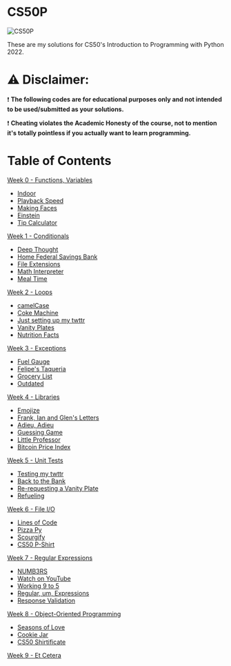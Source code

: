 # CS50P
![CS50P](https://github.com/user-attachments/assets/6cb96c88-1448-45ec-ac2e-0113a2234e95)


These are my solutions for CS50's Introduction to Programming with Python 2022.

# ⚠️ Disclaimer:
❗ **The following codes are for educational purposes only and not intended to be used/submitted as your solutions.**

❗ **Cheating violates the Academic Honesty of the course, not to mention it's totally pointless if you actually want to learn programming.**

# Table of Contents
<a href="https://cs50.harvard.edu/python/2022/weeks/0/">Week 0 - Functions, Variables</a>

* <a href="https://cs50.harvard.edu/python/2022/psets/0/indoor/">Indoor</a>
* <a href="https://cs50.harvard.edu/python/2022/psets/0/playback/">Playback Speed</a>
* <a href="https://cs50.harvard.edu/python/2022/psets/0/faces/">Making Faces</a>
* <a href="https://cs50.harvard.edu/python/2022/psets/0/einstein/">Einstein</a>
* <a href="https://cs50.harvard.edu/python/2022/psets/0/tip/">Tip Calculator</a>

<a href="https://cs50.harvard.edu/python/2022/weeks/1/">Week 1 - Conditionals</a>

* <a href="https://cs50.harvard.edu/python/2022/psets/1/deep/">Deep Thought</a>
* <a href="https://cs50.harvard.edu/python/2022/psets/1/bank/">Home Federal Savings Bank</a>
* <a href="https://cs50.harvard.edu/python/2022/psets/1/extensions/">File Extensions</a>
* <a href="https://cs50.harvard.edu/python/2022/psets/1/interpreter/">Math Interpreter</a>
* <a href="https://cs50.harvard.edu/python/2022/psets/1/meal/">Meal Time</a>

<a href="https://cs50.harvard.edu/python/2022/weeks/2/">Week 2 - Loops</a>

* <a href="https://cs50.harvard.edu/python/2022/psets/2/camel/">camelCase</a>
* <a href="https://cs50.harvard.edu/python/2022/psets/2/coke/">Coke Machine</a>
* <a href="https://cs50.harvard.edu/python/2022/psets/2/twttr/">Just setting up my twttr</a>
* <a href="https://cs50.harvard.edu/python/2022/psets/2/plates/">Vanity Plates</a>
* <a href="https://cs50.harvard.edu/python/2022/psets/2/nutrition/">Nutrition Facts</a>

<a href="https://cs50.harvard.edu/python/2022/weeks/3/">Week 3 - Exceptions</a>

* <a href="https://cs50.harvard.edu/python/2022/psets/3/fuel/">Fuel Gauge</a>
* <a href="https://cs50.harvard.edu/python/2022/psets/3/taqueria/">Felipe's Taqueria</a>
* <a href="https://cs50.harvard.edu/python/2022/psets/3/grocery/">Grocery List</a>
* <a href="https://cs50.harvard.edu/python/2022/psets/3/outdated/">Outdated</a>

<a href="https://cs50.harvard.edu/python/2022/weeks/4/">Week 4 - Libraries</a>

* <a href="https://cs50.harvard.edu/python/2022/psets/4/emojize/">Emojize</a>
* <a href="https://cs50.harvard.edu/python/2022/psets/4/figlet/">Frank, Ian and Glen's Letters</a>
* <a href="https://cs50.harvard.edu/python/2022/psets/4/adieu/">Adieu, Adieu</a>
* <a href="https://cs50.harvard.edu/python/2022/psets/4/game/">Guessing Game</a>
* <a href="https://cs50.harvard.edu/python/2022/psets/4/professor/">Little Professor</a>
* <a href="https://cs50.harvard.edu/python/2022/psets/4/bitcoin/">Bitcoin Price Index</a>

<a href="https://cs50.harvard.edu/python/2022/weeks/5/">Week 5 - Unit Tests</a>

* <a href="https://cs50.harvard.edu/python/2022/psets/5/test_twttr/">Testing my twttr</a>
* <a href="https://cs50.harvard.edu/python/2022/psets/5/test_bank/">Back to the Bank</a>
* <a href="https://cs50.harvard.edu/python/2022/psets/5/test_plates/">Re-requesting a Vanity Plate</a>
* <a href="https://cs50.harvard.edu/python/2022/psets/5/test_fuel/">Refueling</a>

<a href="https://cs50.harvard.edu/python/2022/weeks/6/">Week 6 - File I/O</a>

* <a href="https://cs50.harvard.edu/python/2022/psets/6/lines/">Lines of Code</a>
* <a href="https://cs50.harvard.edu/python/2022/psets/6/pizza/">Pizza Py</a>
* <a href="https://cs50.harvard.edu/python/2022/psets/6/scourgify/">Scourgify</a>
* <a href="https://cs50.harvard.edu/python/2022/psets/6/shirt/">CS50 P-Shirt</a>

<a href="https://cs50.harvard.edu/python/2022/weeks/7/">Week 7 - Regular Expressions</a>

* <a href="https://cs50.harvard.edu/python/2022/psets/7/numb3rs/">NUMB3RS</a>
* <a href="https://cs50.harvard.edu/python/2022/psets/7/watch/">Watch on YouTube</a>
* <a href="https://cs50.harvard.edu/python/2022/psets/7/working/">Working 9 to 5</a>
* <a href="https://cs50.harvard.edu/python/2022/psets/7/um/">Regular, um, Expressions</a>
* <a href="https://cs50.harvard.edu/python/2022/psets/7/response/">Response Validation</a>

<a href="https://cs50.harvard.edu/python/2022/weeks/8/">Week 8 - Object-Oriented Programming</a>

* <a href="https://cs50.harvard.edu/python/2022/psets/8/seasons/">Seasons of Love</a>
* <a href="https://cs50.harvard.edu/python/2022/psets/8/jar/">Cookie Jar</a>
* <a href="https://cs50.harvard.edu/python/2022/psets/8/shirtificate/">CS50 Shirtificate</a>

<a href="https://cs50.harvard.edu/python/2022/weeks/9/">Week 9 - Et Cetera</a>
